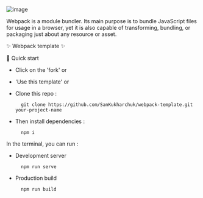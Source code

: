 ![image](https://user-images.githubusercontent.com/119688675/228173116-2b9ae1ca-641b-445a-a945-d562efb7002f.png)


Webpack is a module bundler. Its main purpose is to bundle JavaScript files for usage in a browser, yet it is also capable of transforming, bundling, or packaging just about any resource or asset.

✨ Webpack template ✨



🚀 Quick start

* Click on the 'fork' or 
* 'Use this template' or
* Clone this repo :
  
        git clone https://github.com/SanKukharchuk/webpack-template.git your-project-name

* Then install dependencies :

        npm i


In the terminal, you can run :

* Development server  
    
        npm run serve

* Production build 
    
        npm run build
